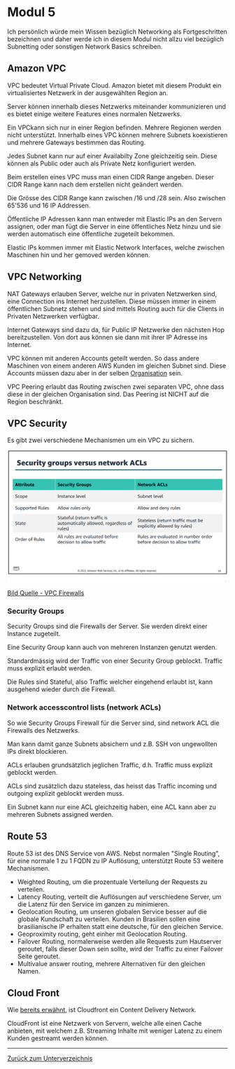 # Modul 5

Ich persönlich würde mein Wissen bezüglich Networking als Fortgeschritten bezeichnen und daher werde ich in diesem Modul nicht allzu viel bezüglich Subnetting oder sonstigen Network Basics schreiben.

## Amazon VPC

VPC bedeutet Virtual Private Cloud. Amazon bietet mit diesem Produkt ein virtualisiertes Netzwerk in der ausgewählten Region an.

Server können innerhalb dieses Netzwerks miteinander kommunizieren und es bietet einige weitere Features eines normalen Netzwerks.

Ein VPCkann sich nur in einer Region befinden. Mehrere Regionen werden nicht unterstützt. Innerhalb eines VPC können mehrere Subnets koexistieren und mehrere Gateways bestimmen das Routing.

Jedes Subnet kann nur auf einer Availabilty Zone gleichzeitig sein. Diese können als Public oder auch als Private Netz konfiguriert werden.

Beim erstellen eines VPC muss man einen CIDR Range angeben. Dieser CIDR Range kann nach dem erstellen nicht geändert werden.

Die Grösse des CIDR Range kann zwischen /16 und /28 sein. Also zwischen 65'536 und 16 IP Addressen.

Öffentliche IP Adressen kann man entweder mit Elastic IPs an den Servern assignen, oder man fügt die Server in eine öffentliches Netz hinzu und sie werden automatisch eine öffentliche zugeteilt bekommen.

Elastic IPs kommen immer mit Elastic Network Interfaces, welche zwischen Maschinen hin und her gemoved werden können.

## VPC Networking

NAT Gateways erlauben Server, welche nur in privaten Netzwerken sind, eine Connection ins Internet herzustellen. Diese müssen immer in einem öffentlichen Subnetz stehen und sind mittels Routing auch für die Clients in Privaten Netzwerken verfügbar.

Internet Gateways sind dazu da, für Public IP Netzwerke den nächsten Hop bereitzustellen. Von dort aus können sie dann mit ihrer IP Adresse ins Internet.

VPC können mit anderen Accounts geteilt werden. So dass andere Maschinen von einem anderen AWS Kunden im gleichen Subnet sind. Diese Accounts müssen dazu aber in der selben [Organisation](modul2.md#aws-organizations) sein.

VPC Peering erlaubt das Routing zwischen zwei separaten VPC, ohne dass diese in der gleichen Organisation sind. Das Peering ist NICHT auf die Region beschränkt.

## VPC Security

Es gibt zwei verschiedene Mechanismen um ein VPC zu sichern.

![VPC Firewalls](../../Ressourcen/Bilder/AWS_Bilder/vpc/firewalls.PNG)

[Bild Quelle - VPC Firewalls](../../Anhang/quellen.md#vpc-firewalls)

### Security Groups

Security Groups sind die Firewalls der Server. Sie werden direkt einer Instance zugeteilt.

Eine Security Group kann auch von mehreren Instanzen genutzt werden.

Standardmässig wird der Traffic von einer Security Group geblockt. Traffic muss explizit erlaubt werden.

Die Rules sind Stateful, also Traffic welcher eingehend erlaubt ist, kann ausgehend wieder durch die Firewall.

### Network accesscontrol lists (network ACLs)

So wie Security Groups Firewall für die Server sind, sind network ACL die Firewalls des Netzwerks.

Man kann damit ganze Subnets absichern und z.B. SSH von ungewollten IPs direkt blockieren.

ACLs erlauben grundsätzlich jeglichen Traffic, d.h. Traffic muss explizit geblockt werden.

ACLs sind zusätzlich dazu stateless, das heisst das Traffic incoming und outgoing explizit geblockt werden muss.

Ein Subnet kann nur eine ACL gleichzeitig haben, eine ACL kann aber zu mehreren Subnets assigned werden.

## Route 53

Route 53 ist des DNS Service von AWS. Nebst normalen "Single Routing", für eine normale 1 zu 1 FQDN zu IP Auflösung, unterstützt Route 53 weitere Mechanismen.

* Weighted Routing, um die prozentuale Verteilung der Requests zu verteilen.
* Latency Routing, verteilt die Auflösungen auf verschiedene Server, um die Latenz für den Service im ganzen zu minimieren.
* Geolocation Routing, um unseren globalen Service besser auf die globale Kundschaft zu verteilen. Kunden in Brasilien sollen eine brasilianische IP erhalten statt eine deutsche, für den gleichen Service.
* Geoproximity routing, geht einher mit Geolocation Routing.
* Failover Routing, normalerweise werden alle Requests zum Hautserver geroutet, falls dieser Down sein sollte, wird der Traffic zu einer Failover Seite geroutet.
* Multivalue answer routing, mehrere Alternativen für den gleichen Namen.

## Cloud Front

Wie [bereits erwähnt](./modul3.md#aws-cloudfront), ist Cloudfront ein Content Delivery Network.

CloudFront ist eine Netzwerk von Servern, welche alle einen Cache anbieten, mit welchem z.B. Streaming Inhalte mit weniger Latenz zu einem Kunden gestreamt werden können.

-----

[Zurück zum Unterverzeichnis](../README.md)
